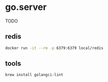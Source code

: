 # go.server

TODO

## redis

```sh
docker run -it --rm -p 6379:6379 local/redis
```

## tools

```sh
brew install golangci-lint
```